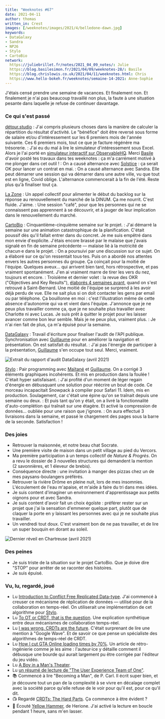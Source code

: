 ```yaml
---
title: "Weeknotes #67"
date: 2021-04-11
author: thomas
written_in: Crest
images: [/weeknotes/images/2021/4/belledone-dawn.jpg]
keywords:
- DataGalaxy
- Sandra
- NP26
- Stylo
- CartoBio
network:
  https://juliebrillet.fr/notes/2021_04_09_notes/: Julie
  https://blog.basilesimon.fr/2021/04/09/weeknotes-28/: Basile
  https://blog.chrislowis.co.uk/2021/04/11/weeknotes.html: Chris
  https://www.hello-bokeh.fr/weeknotes/semaine-14-2021: Anne-Sophie
---
```


J'étais censé prendre une semaine de vacances. Et finalement non. Et finalement je n'ai pas beaucoup travaillé non plus, la faute à une situation pesante dans laquelle je refuse de continuer davantage.

<!--more-->

### Ce qui s'est passé

[détour.studio]
: J'ai compris plusieurs choses dans la manière de calculer la répartition du résultat d'activité. Le "bénéfice" doit être reversé sous forme de salaire et/ou d'intéressement sur les 6 premiers mois de l'année suivante. Ces 6 premiers mois, tout ce que je facture régénère ma trésorerie.
: J'ai eu du mal à lire le simulateur d'intéressement sous Excel. Alors je l'ai porté en [simulateur interactif sur ObservableHQ](https://observablehq.com/@thom4/cae-simulateur-repartition-resultat). Merci [Basile] d'avoir posté tes travaux dans tes weeknotes : ça m'a carrément motivé à me plonger dans cet outil !
: On a causé alternance avec [Solstice] : ça serait OK pour lancer un contrat en mai.
: On a causé alternance avec Sandra. Elle peut démarrer une session qui va démarrer dans une autre ville, vu que tout est en ligne, Covid oblige. L'alternance commencerait à la fin de l'été. Reste plus qu'à finaliser tout ça.

[La Zone]
: Un appel collectif pour alimenter le début du backlog sur la réponse au renouvellement du marché de la DINUM. Ça me nourrit. C'est fluide. J'aime.
: Une session "café", pour que les personnes qui ne se connaissent pas apprennent à se découvrir, et à jauger de leur implication dans le renouvellement du marché.

[CartoBio]
: Cinquantième-cinquième semaine sur le projet.
: J'ai démarré la semaine sur une animation catastrophique de la planification. C'était poussif dès qu'il fallait entrer dans du concret. Je me suis empêtré dans mon envie d'explicite. J'étais encore brassé par le malaise que j'avais signalé en fin de semaine précédente — malaise lié à la motricité de chacun·e dans le projet.
: On a poursuivi par une discussion sur ce sujet. On a élaboré sur ce qu'on ressentait tous·tes. Puis on a abordé nos attentes envers les autres personnes du groupe. Ça coinçait pour la moitié de l'équipe. Quelques aveux… qui arrivent bien tard, hors rétrospective, et pas vraiment spontanément. J'en ai vraiment marre de tirer les vers du nez, toujours et encore.
: Troisième et dernier volet : la revue des OKR ("Objectives and Key Results"), [élaborés 4 semaines avant](/weeknotes/63/), quand on s'est retrouvé à Saint-Bernard. Une moitié de l'équipe se surprend à les avoir déjà perdu de vue. Elle ne sait plus si on doit contacter les gens par email ou par téléphone. Ça bouillonne en moi : c'est l'illustration même de cette absence d'autonomie qui va et vient dans l'équipe. J'annonce que je ne peux plus travailler comme ça, que je ne souhaite plus travailler avec Charlotte ni avec Lucas. Je suis prêt à quitter le projet pour les laisser avancer comme bon leur semble. Mais je ne peux plus, vraiment plus.
: Je n'ai rien fait de plus, ça m'a épuisé pour la semaine.

[DataGalaxy]
: Travail d'écriture pour finaliser l'audit de l'API publique. Synchronisation avec [Guillaume] pour en améliorer la navigation et présentation. On est satisfait du résultat.
: J'ai pas l'énergie de participer à la présentation, [Guillaume] s'en occupe tout seul. Merci, vraiment.

![](/weeknotes/images/2021/4/rapport-audit-datagalaxy.png "Extrait du rapport d'audit DataGalaxy (avril 2021)")

[Stylo]
: Pair programming avec [Maïtané] et [Guillaume]. On a corrigé 3 éléments graphiques incohérents. Et mis en production dans la foulée ! C'était hyper satisfaisant.
: J'ai profité d'un moment de léger regain d'énergie en débusquant une solution pour réécrire un bout de code. Ce morceau incapacitait Snowpack à compiler pour Safari 11. Idem, mis en production. Soulagement, car c'était une épine qu'on se traînait depuis une semaine ou deux.
: Et puis tant qu'on y était, on a livré la fonctionnalité d'auto-complétion qui traînait sur une étagère. Et activé la compression de données… oubliée pour une raison que j'ignore.
: On aura effectué 3 livraisons dans la semaine, et passé le chargement des pages sous la barre de la seconde. Satisfaction !

### Des joies

- Retrouver la maisonnée, et notre beau chat Socrate.
- Une première visite de maison dans un petit village au pied du Vercors.
- Ma première participation à un temps collectif de _Nature & Progrès_. On a revu le dossier de 3 nouvelles structures qui demandent la mention (2 savonnières, et 1 éleveur de brebis).
- Conséquence directe : une invitation à manger des pizzas chez un de mes paysans-boulangers préférés.
- Retrouver la rivière Drôme en pleine nuit, lors de mes insomnies. L'écoulement de l'eau m'apaise, et m'aide à faire du tri dans mes idées.
- Je suis content d'imaginer un environnement d'apprentissage aux petits oignons pour et avec Sandra.
- Je suis content d'avoir fait un choix égoïste : préférer rester sur un projet que j'ai la sensation d'emmener quelque part, plutôt que de claquer la porte en y laissant les personnes avec qui je ne souhaite plus travailler.
- Un vendredi tout doux. C'est vraiment bon de ne pas travailler, et de lire un super bouquin en dorant au soleil.

![](/weeknotes/images/2021/4/belledone-dawn.jpg "Dernier réveil en Chartreuse (avril 2021)")

### Des peines

- Je suis triste de la situation sur le projet CartoBio. Que je doive dire "STOP" pour arrêter de se raconter des histoires.
- Je suis épuisé.

### Vu, lu, regardé, joué

- Lu [Introduction to Conflict Free Replicated Data-type](https://medium.com/swlh/introduction-to-conflict-free-replicated-data-type-959a944098c4). J'ai commencé à creuser ce mécanisme de réplication de données — utilisé pour de la collaboration en temps-réel. On utiliserait une implémentation de cet algorithme pour [Stylo].
- Lu [To OT or CRDT, that is the question](https://www.tiny.cloud/blog/real-time-collaboration-ot-vs-crdt/). Une explication synthétique entre deux mécanismes de collaboration temps-réel.
- Lu [I was wrong. CRDTs are the future](https://josephg.com/blog/crdts-are-the-future/). C'était surprenant de lire une mention à "Google Wave". Et de savoir ce que pense un spécialiste des algorithmes de temps-réel de CRDT.
- Lu [How I cut GTA Online loading times by 70%](https://nee.lv/2021/02/28/How-I-cut-GTA-Online-loading-times-by-70/). Un article de rétro-ingénierie comme je les aime : l'auteur·ice y détaille comment il débusque une bourde qui aurait largement pu être corrigée par l'éditeur du jeu vidéo.
- Lu [A Boy in a Man's Theater](https://howlround.com/boy-mans-theater).
- Lu [un résumé de lecture de "The User Experience Team of One"](https://medium.com/the-ux-book-club/the-user-experience-team-of-one-a16a58e704da).
- 📚 Commencé à lire "Becoming a Man", de P. Carl. Il écrit super bien, et je découvre tout un pan de la complexité à se vivre en décalage complet avec la société parce qu'elle refuse de le voir pour qu'il est, pour ce qu'il dit.
- 📺 Regardé [CRDTs: The Hard Parts](https://www.youtube.com/watch?v=x7drE24geUw). Ça commence à être évident ?
- 🎵 Écouté [Yellow Hammer](https://www.youtube.com/watch?v=7-luszQB4vg), de Herione. J'ai activé la lecture en boucle pendant 1 heure, sans m'en lasser.

[détour.studio]: /
[Solstice]: https://solstice.coop/
[Stylo]: https://github.com/EcrituresNumeriques/stylo
[CartoBio]: https://cartobio.org/
[La Zone]: http://la.zone
[YesWiki]: https://yeswiki.net
[DataGalaxy]: https://www.datagalaxy.com/
[Classes à 12]: https://beta.gouv.fr/startups/classes12.html

[Noémie]: https://noemiegirard.co
[Guillaume]: https://www.yuzutech.fr/
[Antoine]: https://www.quaternum.net/
[Yannick]: https://elsif.fr/
[Basile]: https://basilesimon.fr/
[Maïtané]: https://maiwann.net/
[Laurent]: https://cocotier.xyz/
